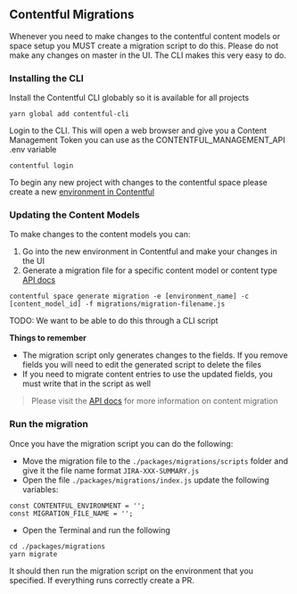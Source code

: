 ## Contentful Migrations
Whenever you need to make changes to the contentful content models or space setup you MUST create a migration script to do this. Please do not make any changes on master in the UI. The CLI makes this very easy to do.

### Installing the CLI
Install the Contentful CLI globably so it is available for all projects
```
yarn global add contentful-cli
```

Login to the CLI. This will open a web browser and give you a Content Management Token you can use as the CONTENTFUL_MANAGEMENT_API .env variable
```
contentful login
```

To begin any new project with changes to the contentful space please create a new [environment in Contentful](https://www.contentful.com/developers/docs/concepts/multiple-environments/)

### Updating the Content Models
To make changes to the content models you can:
1. Go into the new environment in Contentful and make your changes in the UI
2. Generate a migration file for a specific content model or content type [API docs](https://github.com/contentful/contentful-cli/tree/master/docs/space/generate/migration)
```
contentful space generate migration -e [environment_name] -c [content_model_id] -f migrations/migration-filename.js
```
TODO: We want to be able to do this through a CLI script

**Things to remember**
* The migration script only generates changes to the fields. If you remove fields you will need to edit the generated script to delete the files
* If you need to migrate content entries to use the updated fields, you must write
 that in the script as well

>Please visit the [API docs](https://github.com/contentful/contentful-migration) for more information on content migration

### Run the migration
Once you have the migration script you can do the following:

* Move the migration file to the `./packages/migrations/scripts` folder and give it the file name format `JIRA-XXX-SUMMARY.js`
* Open the file `./packages/migrations/index.js`
update the following variables:
```
const CONTENTFUL_ENVIRONMENT = '';
const MIGRATION_FILE_NAME = '';
```
* Open the Terminal and run the following
```
cd ./packages/migrations
yarn migrate
```

It should then run the migration script on the environment that you specified. If everything runs correctly create a PR.
